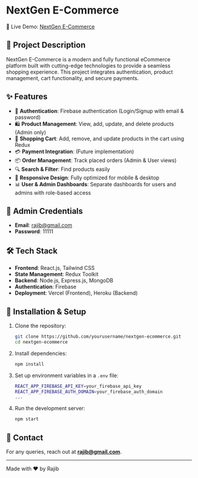 # NextGen E-Commerce

🚀 Live Demo: [NextGen E-Commerce](https://nextgen-ecomarce.vercel.app/)

## 📌 Project Description

NextGen E-Commerce is a modern and fully functional eCommerce platform built with cutting-edge technologies to provide a seamless shopping experience. This project integrates authentication, product management, cart functionality, and secure payments.

## ✨ Features

- 🔐 **Authentication**: Firebase authentication (Login/Signup with email & password)
- 🛍 **Product Management**: View, add, update, and delete products (Admin only)
- 🛒 **Shopping Cart**: Add, remove, and update products in the cart using Redux
- 💳 **Payment Integration**: (Future implementation)
- 📦 **Order Management**: Track placed orders (Admin & User views)
- 🔍 **Search & Filter**: Find products easily
- 📱 **Responsive Design**: Fully optimized for mobile & desktop
- 📊 **User & Admin Dashboards**: Separate dashboards for users and admins with role-based access

## 📜 Admin Credentials

- **Email**: rajib@gmail.com
- **Password**: 11111

## 🛠 Tech Stack

- **Frontend**: React.js, Tailwind CSS
- **State Management**: Redux Toolkit
- **Backend**: Node.js, Express.js, MongoDB
- **Authentication**: Firebase
- **Deployment**: Vercel (Frontend), Heroku (Backend)

## 🔧 Installation & Setup

1. Clone the repository:
   ```sh
   git clone https://github.com/yourusername/nextgen-ecommerce.git
   cd nextgen-ecommerce
   ```
2. Install dependencies:
   ```sh
   npm install
   ```
3. Set up environment variables in a `.env` file:
   ```sh
   REACT_APP_FIREBASE_API_KEY=your_firebase_api_key
   REACT_APP_FIREBASE_AUTH_DOMAIN=your_firebase_auth_domain
   ...
   ```
4. Run the development server:
   ```sh
   npm start
   ```

## 📧 Contact

For any queries, reach out at **rajib@gmail.com**.

---

Made with ❤️ by Rajib
